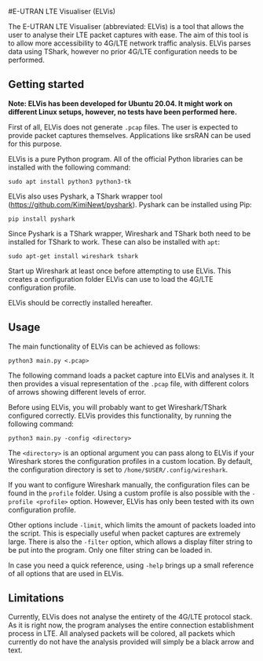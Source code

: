 #E-UTRAN LTE Visualiser (ELVis)

The E-UTRAN LTE Visualiser (abbreviated: ELVis) is a tool that allows 
the user to analyse their LTE packet captures with ease. The aim of 
this tool is to allow more accessibility to 4G/LTE network traffic 
analysis. ELVis parses data using TShark, however no prior 4G/LTE 
configuration needs to be performed.

## Getting started
**Note: ELVis has been developed for Ubuntu 20.04. It might work on
different Linux setups, however, no tests have been performed here.**

First of all, ELVis does not generate `.pcap` files. The user is expected
to provide packet captures themselves. Applications like srsRAN can be
used for this purpose.

ELVis is a pure Python program. All of the official Python libraries
can be installed with the following command:

```sudo apt install python3 python3-tk```

ELVis also uses Pyshark, a TShark wrapper tool 
(https://github.com/KimiNewt/pyshark). Pyshark can be installed
using Pip:

```pip install pyshark```

Since Pyshark is a TShark wrapper, Wireshark and TShark both need to be
installed for TShark to work. These can also be installed with `apt`:

```sudo apt-get install wireshark tshark```

Start up Wireshark at least once before attempting to use ELVis. This
creates a configuration folder ELVis can use to load the 4G/LTE
configuration profile.

ELVis should be correctly installed hereafter.

## Usage
The main functionality of ELVis can be achieved as follows:

```python3 main.py <.pcap>```

The following command loads a packet capture into ELVis and analyses
it. It then provides a visual representation of the `.pcap` file,
with different colors of arrows showing different levels of error.

Before using ELVis, you will probably want to get Wireshark/TShark
configured correctly. ELVis provides this functionality, by running
the following command:

```python3 main.py -config <directory>```

The `<directory>` is an optional argument you can pass along to ELVis
if your Wireshark stores the configuration profiles in a custom location.
By default, the configuration directory is set to
`/home/$USER/.config/wireshark`. 

If you want to configure Wireshark manually, the configuration files can
be found in the `profile` folder. Using a custom profile is also
possible with the `-profile <profile>` option. However, ELVis has only
been tested with its own configuration profile.

Other options include `-limit`, which limits the amount of packets
loaded into the script. This is especially useful when packet captures
are extremely large. There is also the `-filter` option, which allows
a display filter string to be put into the program. Only one filter
string can be loaded in.

In case you need a quick reference, using `-help` brings up a small
reference of all options that are used in ELVis.

## Limitations
Currently, ELVis does not analyse the entirety of the 4G/LTE protocol
stack. As it is right now, the program analyses the entire connection
establishment process in LTE. All analysed packets will be colored, all
packets which currently do not have the analysis provided will simply
be a black arrow and text.
